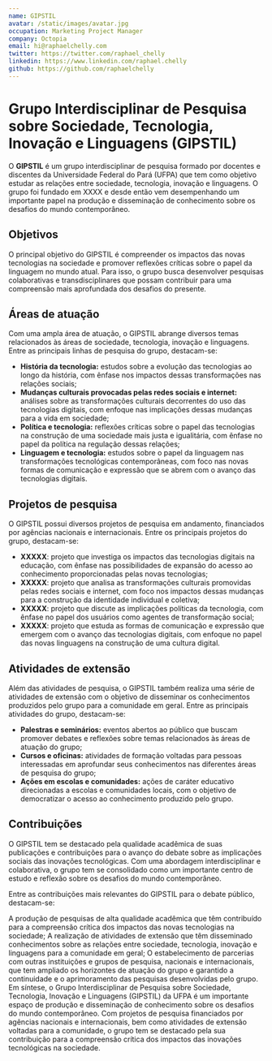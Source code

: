 ```yaml
---
name: GIPSTIL
avatar: /static/images/avatar.jpg
occupation: Marketing Project Manager
company: Octopia
email: hi@raphaelchelly.com
twitter: https://twitter.com/raphael_chelly
linkedin: https://www.linkedin.com/raphael.chelly
github: https://github.com/raphaelchelly
---
```


# Grupo Interdisciplinar de Pesquisa sobre Sociedade, Tecnologia, Inovação e Linguagens (GIPSTIL)

O **GIPSTIL** é um grupo interdisciplinar de pesquisa formado por docentes e discentes da Universidade Federal do Pará (UFPA) que tem como objetivo estudar as relações entre sociedade, tecnologia, inovação e linguagens. O grupo foi fundado em XXXX e desde então vem desempenhando um importante papel na produção e disseminação de conhecimento sobre os desafios do mundo contemporâneo.

## Objetivos

O principal objetivo do GIPSTIL é compreender os impactos das novas tecnologias na sociedade e promover reflexões críticas sobre o papel da linguagem no mundo atual. Para isso, o grupo busca desenvolver pesquisas colaborativas e transdisciplinares que possam contribuir para uma compreensão mais aprofundada dos desafios do presente.

## Áreas de atuação

Com uma ampla área de atuação, o GIPSTIL abrange diversos temas relacionados às áreas de sociedade, tecnologia, inovação e linguagens. Entre as principais linhas de pesquisa do grupo, destacam-se:

- **História da tecnologia:** estudos sobre a evolução das tecnologias ao longo da história, com ênfase nos impactos dessas transformações nas relações sociais;
- **Mudanças culturais provocadas pelas redes sociais e internet:** análises sobre as transformações culturais decorrentes do uso das tecnologias digitais, com enfoque nas implicações dessas mudanças para a vida em sociedade;
- **Política e tecnologia:** reflexões críticas sobre o papel das tecnologias na construção de uma sociedade mais justa e igualitária, com ênfase no papel da política na regulação dessas relações;
- **Linguagem e tecnologia:** estudos sobre o papel da linguagem nas transformações tecnológicas contemporâneas, com foco nas novas formas de comunicação e expressão que se abrem com o avanço das tecnologias digitais.

## Projetos de pesquisa

O GIPSTIL possui diversos projetos de pesquisa em andamento, financiados por agências nacionais e internacionais. Entre os principais projetos do grupo, destacam-se:

- **XXXXX**: projeto que investiga os impactos das tecnologias digitais na educação, com ênfase nas possibilidades de expansão do acesso ao conhecimento proporcionadas pelas novas tecnologias;
- **XXXXX**: projeto que analisa as transformações culturais promovidas pelas redes sociais e internet, com foco nos impactos dessas mudanças para a construção da identidade individual e coletiva;
- **XXXXX**: projeto que discute as implicações políticas da tecnologia, com ênfase no papel dos usuários como agentes de transformação social;
- **XXXXX**: projeto que estuda as formas de comunicação e expressão que emergem com o avanço das tecnologias digitais, com enfoque no papel das novas linguagens na construção de uma cultura digital.

## Atividades de extensão

Além das atividades de pesquisa, o GIPSTIL também realiza uma série de atividades de extensão com o objetivo de disseminar os conhecimentos produzidos pelo grupo para a comunidade em geral. Entre as principais atividades do grupo, destacam-se:

- **Palestras e seminários:** eventos abertos ao público que buscam promover debates e reflexões sobre temas relacionados às áreas de atuação do grupo;
- **Cursos e oficinas:** atividades de formação voltadas para pessoas interessadas em aprofundar seus conhecimentos nas diferentes áreas de pesquisa do grupo;
- **Ações em escolas e comunidades:** ações de caráter educativo direcionadas a escolas e comunidades locais, com o objetivo de democratizar o acesso ao conhecimento produzido pelo grupo.

## Contribuições

O GIPSTIL tem se destacado pela qualidade acadêmica de suas publicações e contribuições para o avanço do debate sobre as implicações sociais das inovações tecnológicas. Com uma abordagem interdisciplinar e colaborativa, o grupo tem se consolidado como um importante centro de estudo e reflexão sobre os desafios do mundo contemporâneo.

Entre as contribuições mais relevantes do GIPSTIL para o debate público, destacam-se:

A produção de pesquisas de alta qualidade acadêmica que têm contribuído para a compreensão crítica dos impactos das novas tecnologias na sociedade;
A realização de atividades de extensão que têm disseminado conhecimentos sobre as relações entre sociedade, tecnologia, inovação e linguagens para a comunidade em geral;
O estabelecimento de parcerias com outras instituições e grupos de pesquisa, nacionais e internacionais, que tem ampliado os horizontes de atuação do grupo e garantido a continuidade e o aprimoramento das pesquisas desenvolvidas pelo grupo.
Em síntese, o Grupo Interdisciplinar de Pesquisa sobre Sociedade, Tecnologia, Inovação e Linguagens (GIPSTIL) da UFPA é um importante espaço de produção e disseminação de conhecimento sobre os desafios do mundo contemporâneo. Com projetos de pesquisa financiados por agências nacionais e internacionais, bem como atividades de extensão voltadas para a comunidade, o grupo tem se destacado pela sua contribuição para a compreensão crítica dos impactos das inovações tecnológicas na sociedade.